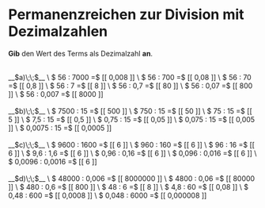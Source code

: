 <!--
version:  0.0.1

language: de

@style
main > *:not(:last-child) {
  margin-bottom: 3rem;
}

input {
    text-align: center;
}

.flex-container {
    display: flex;
    flex-wrap: wrap;
    align-items: stretch;
    gap: 20px;
}

.flex-child {
    flex: 1;
    min-width: 350px;
    margin-right: 20px;
}

@media (max-width: 400px) {
    .flex-child {
        flex: 100%;
        margin-right: 0;
    }
}
@end

formula: \carry   \textcolor{red}{\scriptsize #1}
formula: \digit   \rlap{\carry{#1}}\phantom{#2}#2
formula: \permil  \text{‰}

import: https://raw.githubusercontent.com/LiaTemplates/Tikz-Jax/main/README.md

script: https://cdn.jsdelivr.net/gh/LiaTemplates/Tikz-Jax@main/dist/index.js


tags: Dezimalzahlen, Division, Zahlenverständnis, sehr leicht, sehr niedrig, Angeben

comment: Setze die Permanzreihe zur Division mit Dezimalzahlen fort.

author: Martin Lommatzsch

-->




# Permanenzreichen zur Division mit Dezimalzahlen

**Gib** den Wert des Terms als Dezimalzahl **an**.

<section class="flex-container">

<div class="flex-child">
<br>
__$a)\;\;$__ \
$ 56 : 7000 =$ [[  0,008  ]] \
$ 56 : 700 =$ [[  0,08  ]] \
$ 56 : 70 =$ [[  0,8  ]] \
$ 56 : 7 =$ [[  8  ]] \
$ 56 : 0,7 =$ [[  80  ]] \
$ 56 : 0,07 =$ [[  800  ]] \
$ 56 : 0,007 =$ [[  8000  ]] 
<br>
</div>
<div class="flex-child">
<br>
__$b)\;\;$__ \
$ 7500 : 15 =$ [[  500  ]] \
$ 750 : 15 =$ [[  50  ]] \
$ 75 : 15 =$ [[  5  ]] \
$ 7,5 : 15 =$ [[  0,5  ]] \
$ 0,75 : 15 =$ [[  0,05  ]] \
$ 0,075 : 15 =$ [[  0,005  ]] \
$ 0,0075 : 15 =$ [[  0,0005  ]] 
<br>
</div>
<div class="flex-child">
<br>
__$c)\;\;$__ \
$ 9600 : 1600 =$ [[  6  ]] \
$ 960 : 160 =$ [[  6  ]] \
$ 96 : 16 =$ [[  6  ]] \
$ 9,6 : 1,6 =$ [[  6  ]] \
$ 0,96 : 0,16 =$ [[  6  ]] \
$ 0,096 : 0,016 =$ [[  6  ]] \
$ 0,0096 : 0,0016 =$ [[  6  ]] 
<br>
</div>
<div class="flex-child">
<br>
__$d)\;\;$__ \
$ 48000 : 0,006 =$ [[  8000000    ]] \
$ 4800 : 0,06 =$ [[  80000     ]] \
$ 480 : 0,6 =$ [[  800      ]] \
$ 48 : 6 =$ [[  8         ]] \
$ 4,8 : 60 =$ [[  0,08      ]] \
$ 0,48 : 600 =$ [[  0,0008    ]] \
$ 0,048 : 6000 =$ [[  0,000008  ]] 
<br>
</div>
</section>
<br>
<br>
<br>
<br>


